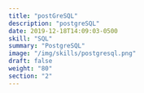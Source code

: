 ```yaml
---
title: "postGreSQL"
description: "postgreSQL"
date: 2019-12-18T14:09:03-0500
skill: "SQL"
summary: "PostgreSQL"
image: "/img/skills/postgresql.png"
draft: false
weight: "80"
section: "2"
---
```

